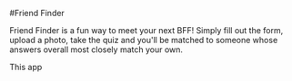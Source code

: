 #Friend Finder

Friend Finder is a fun way to meet your next BFF! Simply fill out the form, upload a photo, take the quiz and you'll be matched to someone whose answers overall most closely match your own.

This app 